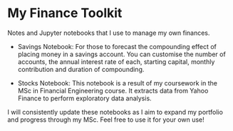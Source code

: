 # My Finance Toolkit
Notes and Jupyter notebooks that I use to manage my own finances.

- Savings Notebook: For those to forecast the compounding effect of placing money in a savings account. You can customise the number of accounts, the annual interest rate of each, starting capital, monthly contribution and duration of compounding.

- Stocks Notebook: This notebook is a result of my coursework in the MSc in Financial Engineering course. It extracts data from Yahoo Finance to perform exploratory data analysis.

I will consistently update these notebooks as I aim to expand my portfolio and progress through my MSc. Feel free to use it for your own use!
